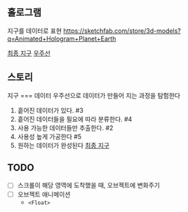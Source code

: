## 홀로그램

지구를 데이터로 표현
https://sketchfab.com/store/3d-models?q=Animated+Hologram+Planet+Earth

[최종 지구](https://sketchfab.com/3d-models/animated-hologram-earth-3d-model-4k-textures-f6675a2adb5e43f9bf4a18817a1bdb38)
[우주선](https://sketchfab.com/3d-models/nubian-royal-starship-f72431e7a97e4bf994dd8b1f3f288d7c)

## 스토리

지구 === 데이터
우주선으로 데이터가 만들어 지는 과정을 탐험한다

1. 흩어진 데이터가 있다. #3
2. 흩어진 데이터들을 필요에 따라 분류한다. #4
3. 사용 가능한 데이터들만 추출한다. #2
4. 사용성 높게 가공한다 #5
5. 원하는 데이터가 완성된다
   [최종 지구](https://sketchfab.com/3d-models/animated-hologram-earth-3d-model-4k-textures-f6675a2adb5e43f9bf4a18817a1bdb38)

## TODO

-   [ ] 스크롤이 해당 영역에 도착했을 때, 오브젝트에 변화주기
-   [ ] 오브젝트 애니메이션
    -   `<Float>`

